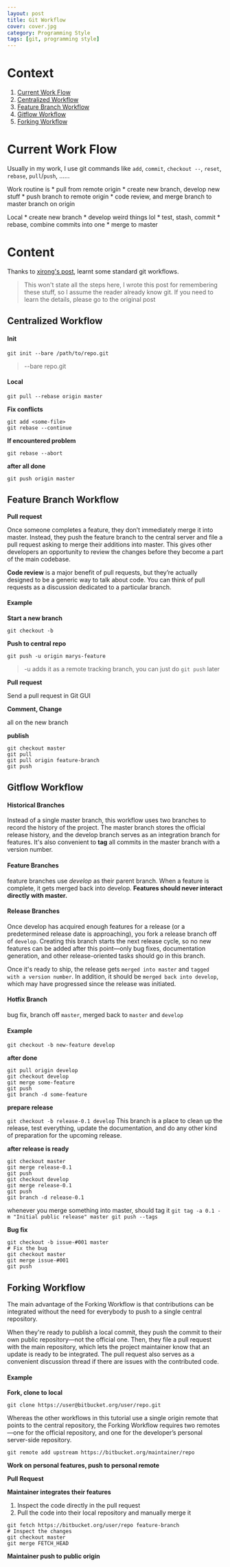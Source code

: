 ```yaml
---
layout: post
title: Git Workflow
cover: cover.jpg
category: Programming Style
tags: [git, programming style]
---
```



# Context
1. [Current Work Flow](#current-work-flow)
2. [Centralized Workflow](#centralized-workflow)
2. [Feature Branch Workflow](#feature-branch-workflow)
3. [Gitflow Workflow](#gitflow-workflow)
4. [Forking Workflow](#forking-workflow)

# Current Work Flow

Usually in my work, I use git commands like
`add`, `commit`, `checkout --`, `reset`, `rebase`, `pull`/`push`,
......

Work routine is 
    * pull from remote origin
    * create new branch, develop new stuff
    * push branch to remote origin 
    * code review, and merge branch to master branch on origin

Local
    * create new branch
    * develop weird things lol
    * test, stash, commit
    * rebase, combine commits into one
    * merge to master

# Content

Thanks to [xirong's post](https://github.com/lefttree/my-git/blob/master/git-workflow-tutorial.md), learnt some standard git workflows.
>This won't state all the steps here, I wrote this post  for remembering these stuff, so I assume the reader already know git. 
>If you need to learn the details, please go to the original post

## Centralized Workflow

#### Init 

`git init --bare /path/to/repo.git`

>--bare 
>repo.git

#### Local

`git pull --rebase origin master`

**Fix conflicts**

```
git add <some-file> 
git rebase --continue
```

**If encountered problem**

`git rebase --abort`

**after all done**

`git push origin master`

## Feature Branch Workflow

**Pull request**

Once someone completes a feature, they don’t immediately merge it into master. Instead, they push the feature branch to the central server and file a pull request asking to merge their additions into master. This gives other developers an opportunity to review the changes before they become a part of the main codebase.

**Code review** is a major benefit of pull requests, but they’re actually designed to be a generic way to talk about code. You can think of pull requests as a discussion dedicated to a particular branch.

#### Example 

**Start a new branch**

`git checkout -b`

**Push to central repo**

`git push -u origin marys-feature`
>-u adds it as a remote tracking branch, you can just do `git push` later

**Pull request**

Send a pull request in Git GUI

**Comment, Change**

all on the new branch

**publish**

```
git checkout master
git pull
git pull origin feature-branch
git push
```

## Gitflow Workflow

#### Historical Branches

Instead of a single master branch, this workflow uses two branches to record the history of the project. The master branch stores the official release history, and the develop branch serves as an integration branch for features. It's also convenient to **tag** all commits in the master branch with a version number.

#### Feature Branches

feature branches use *develop* as their parent branch. When a feature is complete, it gets merged back into develop. **Features should never interact directly with master.**

#### Release Branches

Once develop has acquired enough features for a release (or a predetermined release date is approaching), you fork a release branch off of `develop`. Creating this branch starts the next release cycle, so no new features can be added after this point—only bug fixes, documentation generation, and other release-oriented tasks should go in this branch.

Once it's ready to ship, the release gets `merged into master` and `tagged with a version number`. In addition, it should be `merged back into develop`, which may have progressed since the release was initiated.

#### Hotfix Branch

bug fix, branch off `master`, merged back to `master` and `develop`

#### Example

`git checkout -b new-feature develop`

**after done**

```
git pull origin develop
git checkout develop
git merge some-feature
git push
git branch -d some-feature
```

**prepare release**

`git checkout -b release-0.1 develop`
This branch is a place to clean up the release, test everything, update the documentation, and do any other kind of preparation for the upcoming release.

**after release is ready**

```
git checkout master
git merge release-0.1
git push
git checkout develop
git merge release-0.1
git push
git branch -d release-0.1
```

whenever you merge something into master, should tag it
`git tag -a 0.1 -m "Initial public release" master
git push --tags`

**Bug fix**

```
git checkout -b issue-#001 master
# Fix the bug
git checkout master
git merge issue-#001
git push
```

## Forking Workflow

The main advantage of the Forking Workflow is that contributions can be integrated without the need for everybody to push to a single central repository.

When they're ready to publish a local commit, they push the commit to their own public repository—not the official one. Then, they file a pull request with the main repository, which lets the project maintainer know that an update is ready to be integrated. The pull request also serves as a convenient discussion thread if there are issues with the contributed code.

#### Example

**Fork, clone to local**

`git clone https://user@bitbucket.org/user/repo.git`

Whereas the other workflows in this tutorial use a single origin remote that points to the central repository, the Forking Workflow requires two remotes—one for the official repository, and one for the developer’s personal server-side repository.

`git remote add upstream https://bitbucket.org/maintainer/repo
`

**Work on personal features, push to personal remote**

**Pull Request**

**Maintainer integrates their features**

1. Inspect the code directly in the pull request
2. Pull the code into their local repository and manually merge it

```
git fetch https://bitbucket.org/user/repo feature-branch
# Inspect the changes
git checkout master
git merge FETCH_HEAD
```

**Maintainer push to public origin**

